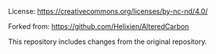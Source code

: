 License: https://creativecommons.org/licenses/by-nc-nd/4.0/

Forked from: https://github.com/Helixien/AlteredCarbon

This repository includes changes from the original repository.

